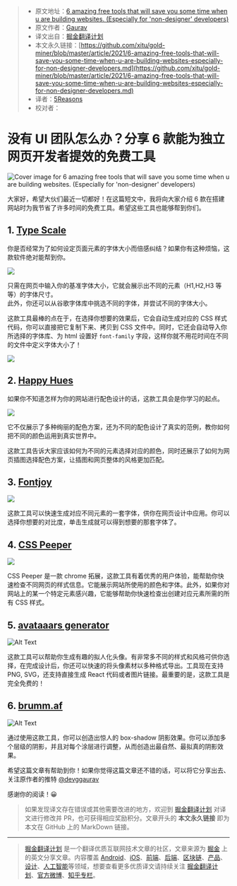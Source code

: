 > * 原文地址：[6 amazing free tools that will save you some time when u are building websites. (Especially for 'non-designer' developers)](https://dev.to/devggaurav/6-amazing-free-tools-that-will-save-you-some-time-when-u-are-building-websites-especially-for-non-designer-developers-2930)
> * 原文作者：[Gaurav](https://dev.to/devggaurav)
> * 译文出自：[掘金翻译计划](https://github.com/xitu/gold-miner)
> * 本文永久链接：[https://github.com/xitu/gold-miner/blob/master/article/2021/6-amazing-free-tools-that-will-save-you-some-time-when-u-are-building-websites-especially-for-non-designer-developers.md](https://github.com/xitu/gold-miner/blob/master/article/2021/6-amazing-free-tools-that-will-save-you-some-time-when-u-are-building-websites-especially-for-non-designer-developers.md)
> * 译者：[5Reasons](https://github.com/5Reasons)
> * 校对者：

# 没有 UI 团队怎么办？分享 6 款能为独立网页开发者提效的免费工具

![Cover image for 6 amazing free tools that will save you some time when u are building websites. (Especially for 'non-designer' developers)](https://res.cloudinary.com/practicaldev/image/fetch/s--mqNrrPIz--/c_imagga_scale,f_auto,fl_progressive,h_420,q_auto,w_1000/https://dev-to-uploads.s3.amazonaws.com/uploads/articles/17h7em78l1wb1h77yrrq.png)

大家好，希望大伙们最近一切都好！在这篇短文中，我将向大家介绍 6 款在搭建网站时为我节省了许多时间的免费工具。希望这些工具也能够帮到你们。

## 1. [Type Scale](https://type-scale.com/)

你是否经常为了如何设定页面元素的字体大小而倍感纠结？如果你有这种烦恼，这款软件绝对能帮到你。

![](https://res.cloudinary.com/practicaldev/image/fetch/s--j6zjd2dY--/c_limit%2Cf_auto%2Cfl_progressive%2Cq_auto%2Cw_880/https://dev-to-uploads.s3.amazonaws.com/uploads/articles/0u5ijkltjxmtzcyp2g5k.png)

只需在网页中输入你的基准字体大小，它就会展示出不同的元素（H1,H2,H3 等等）的字体尺寸。  
此外，你还可以从谷歌字体库中挑选不同的字体，并尝试不同的字体大小。

这款工具最棒的点在于，在选择你想要的效果后，它会自动生成对应的 CSS 样式代码，你可以直接把它复制下来、拷贝到 CSS 文件中。同时，它还会自动导入你所选择的字体库、为 html 设置好 `font-family` 字段，这样你就不用花时间在不同的文件中定义字体大小了！

![](https://res.cloudinary.com/practicaldev/image/fetch/s--jkTEwrnn--/c_limit%2Cf_auto%2Cfl_progressive%2Cq_auto%2Cw_880/https://dev-to-uploads.s3.amazonaws.com/uploads/articles/3c5xqeuqihqz6faqu127.png)

## 2. [Happy Hues](https://www.happyhues.co/)

如果你不知道怎样为你的网站进行配色设计的话，这款工具会是你学习的起点。

![](https://res.cloudinary.com/practicaldev/image/fetch/s--5SrLi9Gc--/c_limit%2Cf_auto%2Cfl_progressive%2Cq_auto%2Cw_880/https://dev-to-uploads.s3.amazonaws.com/uploads/articles/etd3hk2vv8yk72uwzufr.png)

它不仅展示了多种绚丽的配色方案，还为不同的配色设计了真实的范例，教你如何把不同的颜色运用到真实世界中。

这款工具告诉大家应该如何为不同的元素选择对应的颜色，同时还展示了如何为网页插图选择配色方案，让插图和网页整体的风格更加匹配。

## 3. [Fontjoy](https://fontjoy.com/)

![](https://res.cloudinary.com/practicaldev/image/fetch/s--PrYrhFHW--/c_limit%2Cf_auto%2Cfl_progressive%2Cq_auto%2Cw_880/https://dev-to-uploads.s3.amazonaws.com/uploads/articles/suv06e9nelrjk41sfm87.png)

这款工具可以快速生成对应不同元素的一套字体，供你在网页设计中应用。你可以选择你想要的对比度，单击生成就可以得到想要的那套字体了。

## 4. [CSS Peeper](https://csspeeper.com/)

![](https://res.cloudinary.com/practicaldev/image/fetch/s--1xWc6eIc--/c_limit%2Cf_auto%2Cfl_progressive%2Cq_auto%2Cw_880/https://dev-to-uploads.s3.amazonaws.com/uploads/articles/ni8vyhe00p8haa0iqctv.png)

CSS Peeper 是一款 chrome 拓展，这款工具有着优秀的用户体验，能帮助你快速检查不同网页的样式信息。它能展示网站所使用的颜色和字体。此外，如果你对网站上的某一个特定元素感兴趣，它能够帮助你快速检查出创建对应元素所需的所有 CSS 样式。

## 5. [avataaars generator](https://getavataaars.com/)

![Alt Text](https://res.cloudinary.com/practicaldev/image/fetch/s--D69kIV3X--/c_limit%2Cf_auto%2Cfl_progressive%2Cq_auto%2Cw_880/https://dev-to-uploads.s3.amazonaws.com/uploads/articles/j6tefcu5g7b0abbki23y.png)

这款工具可以帮助你生成有趣的拟人化头像。有非常多不同的样式和风格可供你选择，在完成设计后，你还可以快速的将头像素材以多种格式导出。工具现在支持 PNG, SVG，还支持直接生成 React 代码或者图片链接。最重要的是，这款工具是完全免费的！

## 6. [brumm.af](https://shadows.brumm.af/)

![Alt Text](https://res.cloudinary.com/practicaldev/image/fetch/s--XHa_l-Xt--/c_limit%2Cf_auto%2Cfl_progressive%2Cq_auto%2Cw_880/https://dev-to-uploads.s3.amazonaws.com/uploads/articles/2lnw8xevf2zmfayblwro.png)

通过使用这款工具，你可以创造出惊人的 box-shadow 阴影效果。你可以添加多个层级的阴影，并且对每个涂层进行调整，从而创造出最自然、最拟真的阴影效果。

希望这篇文章有帮助到你！如果你觉得这篇文章还不错的话，可以将它分享出去、关注原作者的推特 [@devggaurav](//twitter.com/devggaurav)

感谢你的阅读！😀

> 如果发现译文存在错误或其他需要改进的地方，欢迎到 [掘金翻译计划](https://github.com/xitu/gold-miner) 对译文进行修改并 PR，也可获得相应奖励积分。文章开头的 **本文永久链接** 即为本文在 GitHub 上的 MarkDown 链接。

---

> [掘金翻译计划](https://github.com/xitu/gold-miner) 是一个翻译优质互联网技术文章的社区，文章来源为 [掘金](https://juejin.im) 上的英文分享文章。内容覆盖 [Android](https://github.com/xitu/gold-miner#android)、[iOS](https://github.com/xitu/gold-miner#ios)、[前端](https://github.com/xitu/gold-miner#前端)、[后端](https://github.com/xitu/gold-miner#后端)、[区块链](https://github.com/xitu/gold-miner#区块链)、[产品](https://github.com/xitu/gold-miner#产品)、[设计](https://github.com/xitu/gold-miner#设计)、[人工智能](https://github.com/xitu/gold-miner#人工智能)等领域，想要查看更多优质译文请持续关注 [掘金翻译计划](https://github.com/xitu/gold-miner)、[官方微博](http://weibo.com/juejinfanyi)、[知乎专栏](https://zhuanlan.zhihu.com/juejinfanyi)。
